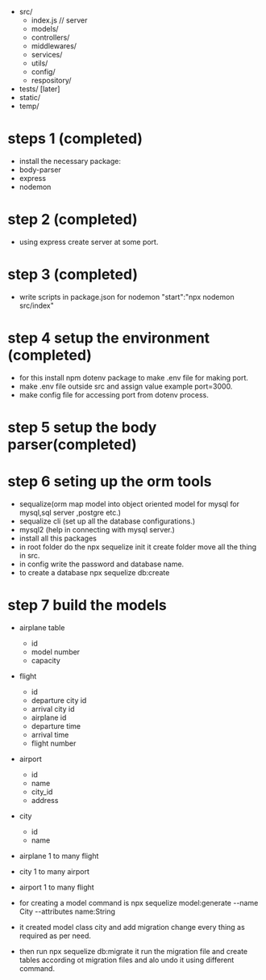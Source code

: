- src/
     - index.js // server 
     - models/ 
     - controllers/ 
     - middlewares/ 
     - services/ 
     - utils/ 
     - config/ 
     - respository/ 
- tests/ [later] 
- static/ 
- temp/

# steps 1 (completed)
- install the necessary package:
 - body-parser
 - express
 - nodemon

# step 2 (completed)
- using express create server at some port.

# step 3 (completed)
- write scripts in package.json for nodemon
"start":"npx nodemon src/index"

# step 4 setup the environment (completed)
- for this install npm dotenv package to make .env file for making port.
- make .env file outside src and assign value example port=3000.
- make config file for accessing port from dotenv process.

# step 5 setup the body parser(completed)

# step 6 seting up the orm tools
- sequalize(orm map model into object oriented model for mysql for mysql,sql server ,postgre etc.)
- sequalize cli (set up all the database configurations.)
- mysql2 (help in connecting with mysql server.)
- install all this packages
- in root folder do the npx sequelize init it create   folder move all the thing in src.
- in config write the password and database name.
- to create a database npx sequelize db:create

# step 7 build the models
  - airplane table
    - id
    - model number
    - capacity
  - flight
    - id
    - departure city id
    - arrival city id
    - airplane id
    - departure time
    - arrival time
    - flight number
  - airport
    - id
    - name
    - city_id
    - address
  - city
    - id
    - name

  - airplane 1 to many flight
  - city    1 to many       airport
  - airport 1 to many flight
  - for creating a model command is npx sequelize model:generate --name City --attributes name:String
  - it created model class city and add migration change every thing as required as per need.
  - then run npx sequelize db:migrate it run the migration file and create tables according ot migration files and alo undo it using different command.
    





